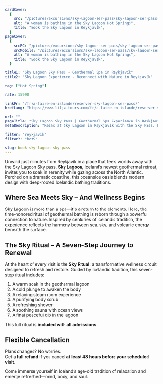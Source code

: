 ```yaml
---
cardCover:
  {
    src: "/pictures/excursions/sky-lagoon-ser-pass/sky-lagoon-ser-pass-card.webp",
    alt: "A woman is bathing in the Sky Lagoon Hot Springs",
    title: "Book the Sky Lagoon in Reykjavík",
  }
pageCover:
  {
    srcPC: "/pictures/excursions/sky-lagoon-ser-pass/sky-lagoon-ser-pass-header-pc.webp",
    srcMobile: "/pictures/excursions/sky-lagoon-ser-pass/sky-lagoon-ser-pass-header-mobile.webp",
    alt: "A woman is bathing in the Sky Lagoon Hot Springs",
    title: "Book the Sky Lagoon in Reykjavík",
  }

title1: "Sky Lagoon Sky Pass - Geothermal Spa in Reykjavík"
title2: "Sky Lagoon Experience - Reconnect with Nature in Reykjavík"

tag: ["Hot Spring"]

rate: 15990

linkFr: "/fr/a-faire-en-islande/reserver-sky-lagoon-ser-pass/"
hrefLang: "https://www.lilja-tours.com/fr/a-faire-en-islande/reserver-sky-lagoon-ser-pass/"

url: ""
pageTitle: "Sky Lagoon Sky Pass | Geothermal Spa Experience in Reykjavík"
metaDescription: "Relax at Sky Lagoon in Reykjavík with the Sky Pass. Enjoy the 7-Step Sky Ritual, ocean views, and geothermal baths. Reconnect with nature and unwind. Book now!"

filter: "reykjavik"
filter2: "hotS"

slug: book-sky-lagoon-sky-pass
---
```


Unwind just minutes from Reykjavík in a place that feels worlds away with the Sky Lagoon Sky pass. **Sky Lagoon**, Iceland’s newest geothermal retreat, invites you to soak in serenity while gazing across the North Atlantic. Perched on a dramatic coastline, this oceanside oasis blends modern design with deep-rooted Icelandic bathing traditions.

## Where Sea Meets Sky – And Wellness Begins

Sky Lagoon is more than a spa—it's a return to the elements. Here, the time-honored ritual of geothermal bathing is reborn through a powerful connection to nature. Inspired by centuries of Icelandic tradition, the experience reflects the harmony between sea, sky, and volcanic energy beneath the surface.

## The Sky Ritual – A Seven-Step Journey to Renewal

At the heart of every visit is the **Sky Ritual**: a transformative wellness circuit designed to refresh and restore. Guided by Icelandic tradition, this seven-step ritual includes:

1. A warm soak in the geothermal lagoon
2. A cold plunge to awaken the body
3. A relaxing steam room experience
4. A purifying body scrub
5. A refreshing shower
6. A soothing sauna with ocean views
7. A final peaceful dip in the lagoon

This full ritual is **included with all admissions**.

## Flexible Cancellation

Plans changed? No worries.  
Get a **full refund** if you cancel **at least 48 hours before your scheduled visit**.

Come immerse yourself in Iceland’s age-old tradition of relaxation and emerge refreshed—mind, body, and soul.

<script type="text/javascript" src="https://widgets.bokun.io/assets/javascripts/apps/build/BokunWidgetsLoader.js?bookingChannelUUID=97236c68-b945-4a96-8587-660bdc4c45fd" async></script>

<div class="bokunWidget" data-src="https://widgets.bokun.io/online-sales/97236c68-b945-4a96-8587-660bdc4c45fd/experience-calendar/618640"></div>
